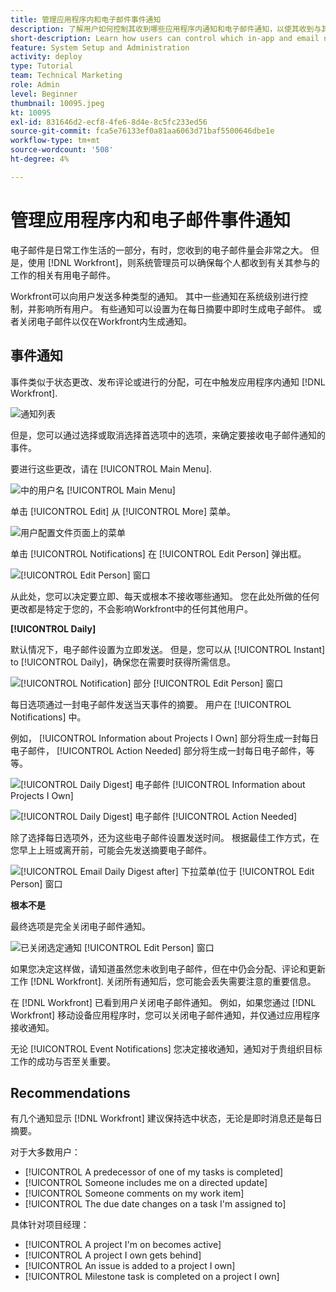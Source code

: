 ```yaml
---
title: 管理应用程序内和电子邮件事件通知
description: 了解用户如何控制其收到哪些应用程序内通知和电子邮件通知，以使其收到与其工作相关、有帮助的电子邮件。
short-description: Learn how users can control which in-app and email notifications they receive.
feature: System Setup and Administration
activity: deploy
type: Tutorial
team: Technical Marketing
role: Admin
level: Beginner
thumbnail: 10095.jpeg
kt: 10095
exl-id: 831646d2-ecf8-4fe6-8d4e-8c5fc233ed56
source-git-commit: fca5e76133ef0a81aa6063d71baf5500646dbe1e
workflow-type: tm+mt
source-wordcount: '508'
ht-degree: 4%

---
```


# 管理应用程序内和电子邮件事件通知

电子邮件是日常工作生活的一部分，有时，您收到的电子邮件量会非常之大。 但是，使用 [!DNL Workfront]，则系统管理员可以确保每个人都收到有关其参与的工作的相关有用电子邮件。

Workfront可以向用户发送多种类型的通知。 其中一些通知在系统级别进行控制，并影响所有用户。 有些通知可以设置为在每日摘要中即时生成电子邮件。 或者关闭电子邮件以仅在Workfront内生成通知。

## 事件通知

事件类似于状态更改、发布评论或进行的分配，可在中触发应用程序内通知 [!DNL Workfront].

![通知列表](assets/admin-fund-user-notifications-01.png)

但是，您可以通过选择或取消选择首选项中的选项，来确定要接收电子邮件通知的事件。

要进行这些更改，请在 [!UICONTROL Main Menu].

![中的用户名 [!UICONTROL Main Menu]](assets/admin-fund-user-notifications-02.png)

单击 [!UICONTROL Edit] 从 [!UICONTROL More] 菜单。

![用户配置文件页面上的菜单](assets/admin-fund-user-notifications-03.png)

单击 [!UICONTROL Notifications] 在 [!UICONTROL Edit Person] 弹出框。

![[!UICONTROL Edit Person] 窗口](assets/admin-fund-user-notifications-04.png)

从此处，您可以决定要立即、每天或根本不接收哪些通知。 您在此处所做的任何更改都是特定于您的，不会影响Workfront中的任何其他用户。

**[!UICONTROL Daily]**

默认情况下，电子邮件设置为立即发送。 但是，您可以从 [!UICONTROL Instant] to [!UICONTROL Daily]，确保您在需要时获得所需信息。

![[!UICONTROL Notification] 部分 [!UICONTROL Edit Person] 窗口](assets/admin-fund-user-notifications-05.png)

每日选项通过一封电子邮件发送当天事件的摘要。 用户在 [!UICONTROL Notifications] 中。

例如， [!UICONTROL Information about Projects I Own] 部分将生成一封每日电子邮件， [!UICONTROL Action Needed] 部分将生成一封每日电子邮件，等等。

![[!UICONTROL Daily Digest] 电子邮件 [!UICONTROL Information about Projects I Own]](assets/admin-fund-user-notifications-06.png)

![[!UICONTROL Daily Digest] 电子邮件 [!UICONTROL Action Needed]](assets/admin-fund-user-notifications-07.png)

除了选择每日选项外，还为这些电子邮件设置发送时间。 根据最佳工作方式，在您早上上班或离开前，可能会先发送摘要电子邮件。

![[!UICONTROL Email Daily Digest after] 下拉菜单(位于 [!UICONTROL Edit Person] 窗口](assets/admin-fund-user-notifications-08.png)

**根本不是**

最终选项是完全关闭电子邮件通知。

![已关闭选定通知 [!UICONTROL Edit Person] 窗口](assets/admin-fund-user-notifications-09.png)

如果您决定这样做，请知道虽然您未收到电子邮件，但在中仍会分配、评论和更新工作 [!DNL Workfront]. 关闭所有通知后，您可能会丢失需要注意的重要信息。

在 [!DNL Workfront] 已看到用户关闭电子邮件通知。 例如，如果您通过 [!DNL Workfront] 移动设备应用程序时，您可以关闭电子邮件通知，并仅通过应用程序接收通知。

无论 [!UICONTROL Event Notifications] 您决定接收通知，通知对于贵组织目标工作的成功与否至关重要。


## Recommendations

有几个通知显示 [!DNL Workfront] 建议保持选中状态，无论是即时消息还是每日摘要。

对于大多数用户：

* [!UICONTROL A predecessor of one of my tasks is completed]
* [!UICONTROL Someone includes me on a directed update]
* [!UICONTROL Someone comments on my work item]
* [!UICONTROL The due date changes on a task I'm assigned to]


具体针对项目经理：

* [!UICONTROL A project I'm on becomes active]
* [!UICONTROL A project I own gets behind]
* [!UICONTROL An issue is added to a project I own]
* [!UICONTROL Milestone task is completed on a project I own]


<!---
learn more URLs
Email notifications
guide: manage your notifications
--->
